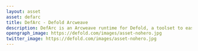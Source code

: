 ```yaml
---
layout: asset
asset: defarc
title: DefArc - Defold Arcweave
description: DefArc is an Arcweave runtime for Defold, a toolset to easily create branching, interactive narratives in your games!
opengraph_image: https://defold.com/images/asset-nohero.jpg
twitter_image: https://defold.com/images/asset-nohero.jpg
---
```


